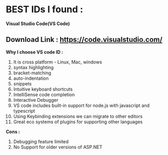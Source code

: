 # BEST IDs I found :
**Visual Studio Code(VS Code)**

## Download Link : https://code.visualstudio.com/

**Why I choose VS code ID :**
1. It is cross platform - Linux, Mac, windows
2. syntax highlighting
3. bracket-matching
4. auto-indentation
5. snippets
6. Intuitive keyboard shortcuts
7. IntelliSense code completion
8. Interactive Debugger
9. VS code includes built-in support for node.js with javascript and typescript
10. Using Keybinding extensions we can migrate to other editors
11. Great eco systems of plugins for supporting other languages


**Cons :**
1. Debugging feature limited
2. No Support for older versions of ASP.NET
 




